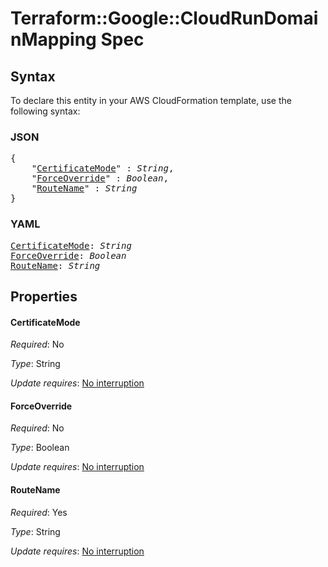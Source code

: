 # Terraform::Google::CloudRunDomainMapping Spec

## Syntax

To declare this entity in your AWS CloudFormation template, use the following syntax:

### JSON

<pre>
{
    "<a href="#certificatemode" title="CertificateMode">CertificateMode</a>" : <i>String</i>,
    "<a href="#forceoverride" title="ForceOverride">ForceOverride</a>" : <i>Boolean</i>,
    "<a href="#routename" title="RouteName">RouteName</a>" : <i>String</i>
}
</pre>

### YAML

<pre>
<a href="#certificatemode" title="CertificateMode">CertificateMode</a>: <i>String</i>
<a href="#forceoverride" title="ForceOverride">ForceOverride</a>: <i>Boolean</i>
<a href="#routename" title="RouteName">RouteName</a>: <i>String</i>
</pre>

## Properties

#### CertificateMode

_Required_: No

_Type_: String

_Update requires_: [No interruption](https://docs.aws.amazon.com/AWSCloudFormation/latest/UserGuide/using-cfn-updating-stacks-update-behaviors.html#update-no-interrupt)

#### ForceOverride

_Required_: No

_Type_: Boolean

_Update requires_: [No interruption](https://docs.aws.amazon.com/AWSCloudFormation/latest/UserGuide/using-cfn-updating-stacks-update-behaviors.html#update-no-interrupt)

#### RouteName

_Required_: Yes

_Type_: String

_Update requires_: [No interruption](https://docs.aws.amazon.com/AWSCloudFormation/latest/UserGuide/using-cfn-updating-stacks-update-behaviors.html#update-no-interrupt)

